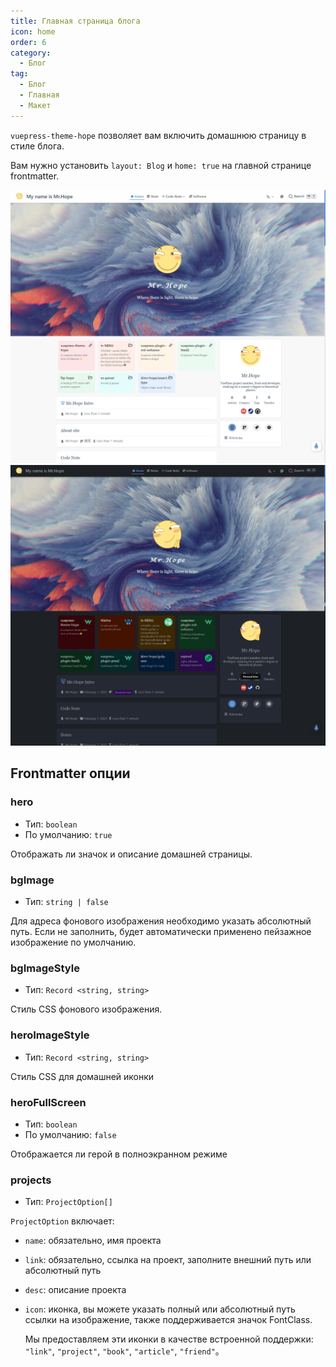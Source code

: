 ```yaml
---
title: Главная страница блога
icon: home
order: 6
category:
  - Блог
tag:
  - Блог
  - Главная
  - Макет
---
```


`vuepress-theme-hope` позволяет вам включить домашнюю страницу в стиле блога.

Вам нужно установить `layout: Blog` и `home: true` на главной странице frontmatter.

<!-- more -->

![Скриншот главной страницы](./assets/blog-light.png#light)
![Скриншот главной страницы](./assets/blog-dark.png#dark)

## Frontmatter опции

### hero

- Тип: `boolean`
- По умолчанию: `true`

Отображать ли значок и описание домашней страницы.

### bgImage

- Тип: `string | false`

Для адреса фонового изображения необходимо указать абсолютный путь. Если не заполнить, будет автоматически применено пейзажное изображение по умолчанию.

### bgImageStyle

- Тип: `Record <string, string>`

Стиль CSS фонового изображения.

### heroImageStyle

- Тип: `Record <string, string>`

Стиль CSS для домашней иконки

### heroFullScreen

- Тип: `boolean`
- По умолчанию: `false`

Отображается ли герой в полноэкранном режиме

### projects

- Тип: `ProjectOption[]`

`ProjectOption` включает:

- `name`: обязательно, имя проекта
- `link`: обязательно, ссылка на проект, заполните внешний путь или абсолютный путь
- `desc`: описание проекта
- `icon`: иконка, вы можете указать полный или абсолютный путь ссылки на изображение, также поддерживается значок FontClass.

  Мы предоставляем эти иконки в качестве встроенной поддержки: `"link"`, `"project"`, `"book"`, `"article"`, `"friend"`。
